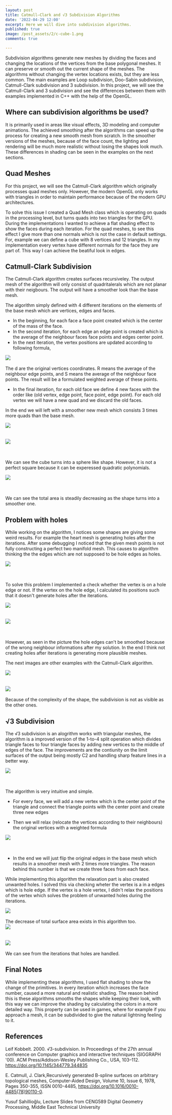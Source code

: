 ```yaml
---
layout: post
title: Catmull–Clark and √3 Subdivision Algorithms
date: '2022-04-29 12:00'
excerpt: Here we will dive into subdivision algorithms.
published: true
image: /post_assets/2/c-cube-1.png
comments: true

---
```

Subdivision algorithms generate new meshes by dividing the faces and changing the locations of the vertices from the base polygonal meshes. It can preserve or smooth out the current shape of the meshes. The algorithms without changing the vertex locations exists, but they are less common. The main examples are Loop subdivision, Doo-Sabin subdivision, Catmull-Clark subdivision and 3 subdivision. In this project, we will see the Catmull-Clark and 3 subdivision and see the differences between them with examples implemented in C++ with the help of the OpenGL.

## Where can subdivision algorithms be used? 

It is primarily used in areas like visual effects, 3D modeling and computer animations. The achieved smoothing after the algorithms can speed up the process for creating a new smooth mesh from scratch. In the smoother versions of the meshes, because of the face count, the lighting and rendering will be much more realistic without losing the shapes look much. These differences in shading can be seen in the examples on the next sections. 

## Quad Meshes

For this project, we will see the Catmull-Clark algorithm which originally processes quad meshes only. However, the modern OpenGL only works with triangles in order to maintain performance because of the modern GPU architectures. 

To solve this issue I created a Quad Mesh class which is operating on quads in the processing level, but turns quads into two triangles for the GPU. During the implementations I wanted to achieve a flat shading effect to show the faces during each iteration. For the quad meshes, to see this effect I give more than one normals which is not the case in default settings. For, example we can define a cube with 8 vertices and 12 triangles. In my implementation every vertex have different normals for the face they are part of. This way I can achieve the beatiful look in edges. 

## Catmull-Clark Subdivision

The Catmull-Clark algorithm creates surfaces recursiveley. The output mesh of the algorithm will only consist of quadritalerals which are not planar with their neigbours. The output will have a smoother look than the base mesh. 

The algorithm simply defined with 4 different iterations on the elements of the base mesh which are vertices, edges and faces. 

- In the beginning, for each face a face point created which is the center of the mass of the face. 
- In the second iteration, for each edge an edge point is created which is the average of the neighbour faces face points and edges center point. 
- In the next iteration, the vertex positions are updated according to following formula,

<div class="fig figcenter fighighlight">
  <img src="/post_assets/2/formula.png">
  <div class="figcaption"><br> The d are the original vertices coordinates. R means the average of the neighbour edge points, and S means the average of the neighbour face points. The result will be a formulated weighted average of these points.<br>
  </div>
</div>

- In the final iteration, for each old face we define 4 new faces with the order like (old vertex, edge point, face point, edge point). For each old vertex we will have a new quad and we discard the old faces.


In the end we will left with a smoother new mesh which consists 3 times more quads than the base mesh.

<div class="fig figcenter fighighlight">
  <img src="/post_assets/2/c-cube-1.png">
  <div class="figcaption"><br><br>
  </div>
</div>

<div class="fig figcenter fighighlight">
  <img src="/post_assets/2/c-cube-2.png">
  <div class="figcaption"><br><br>
  </div>
</div>

We can see the cube turns into a sphere like shape. However, it is not a perfect square because it can be experessed quadratic polynomials. 

<div class="fig figcenter fighighlight">
  <img src="/post_assets/2/c-cube-3.png">
  <div class="figcaption"><br><br>
  </div>
</div>

We can see the total area is steadily decreasing as the shape turns into a smoother one.

## Problem with holes

While working on the algorithm, I notices some shapes are giving some weird results. For example the heart mesh is generating holes after the iterations. After some debugging I noticed that the given mesh points is not fully constructing a perfect two manifold mesh. This causes to algorithm thinking the the edges which are not supposed to be hole edges as holes. 

<div class="fig figcenter fighighlight">
  <img src="/post_assets/2/heart-with-hole.png">
  <div class="figcaption"><br><br>
  </div>
</div>

To solve this problem I implemented a check whether the vertex is on a hole edge or not. If the vertex on the hole edge, I calculated its positions such that it doesn't generate holes after the iterations.

<div class="fig figcenter fighighlight">
  <img src="/post_assets/2/heart-without-hole.png">
  <div class="figcaption"><br><br>
  </div>
</div>

<div class="fig figcenter fighighlight">
  <img src="/post_assets/2/heart-without-hole-from-bottom.png">
  <div class="figcaption"><br><br>
  </div>
</div>

However, as seen in the picture the hole edges can't be smoothed because of the wrong neighbour informations after my solution. In the end I think not creating holes after iterations is generating more plausible meshes. 

The next images are other examples with the Catmull-Clark algorithm.

<div class="fig figcenter fighighlight">
  <img src="/post_assets/2/heart-catmull-one-image.png">
  <div class="figcaption"><br><br>
  </div>
</div>

<div class="fig figcenter fighighlight">
  <img src="/post_assets/2/space-station-one-image.png">
  <div class="figcaption"><br>Because of the complexity of the shape, the subdivision is not as visible as the other ones.<br>
  </div>
</div>


## √3 Subdivision

The √3 subdivision is an alogrithm works with triangular meshes, the algorithm is a improved version of the 1-to-4 split operation which divides triangle faces to four triangle faces by adding new vertices to the middle of edges of the face. The improvements are the contiunity on the limit surfaces of the output being mostly C2 and handling sharp feature lines in a better way.

<div class="fig figcenter fighighlight">
  <img src="/post_assets/2/3-subdiv.png">
  <div class="figcaption"><br><br>
  </div>
</div>

The algorithm is very intuitive and simple.
 - For every face, we will add a new vertex which is the center point of the triangle and connect the triangle points with the center point and create three new edges
 
 - Then we will relax (relocate the vertices according to their neighbours) the original vertices with a weighted formula 
 
<div class="fig figcenter fighighlight">
  <img src="/post_assets/2/3-subdiv-formula.png">
  <div class="figcaption"><br><br>
  </div>
</div>
 
 - In the end we will just flip the original edges in the base mesh which results in a smoother mesh with 2 times more triangles. The reason behind this number is that we create three faces from each face.
 
 
While implementing this algorithm the relaxation part is also created unwanted holes. I solved this via checking wheter the vertex is a in a edges which is hole edge. If the vertex is a hole vertex, I didn't relax the positions of the vertex which solves the problem of unwanted holes during the iterations.

<div class="fig figcenter fighighlight">
  <img src="/post_assets/2/bunny-three.png">
  <div class="figcaption"><br>The decrease of total surface area exists in this algorithm too.<br>
  </div>
</div>

<div class="fig figcenter fighighlight">
  <img src="/post_assets/2/cup-three.png">
  <div class="figcaption"><br><br>
  </div>
</div>

<div class="fig figcenter fighighlight">
  <img src="/post_assets/2/dragon-three.png">
  <div class="figcaption"><br>We can see from the iterations that holes are handled.<br>
  </div>
</div>
 

## Final Notes

While implementing these algorithms, I used flat shading to show the change of the primitives. In every iteration which increases the face number, caused a more natural and realistic shading. The reason behind this is these algorithms smooths the shapes while keeping their look, with this way we can improve the shading by calculating the colors in a more detailed way. This property can be used in games, where for example if you approach a mesh, it can be subdivided to give the natural lightning feeling to it. 


## References

Leif Kobbelt. 2000. √3-subdivision. In Proceedings of the 27th annual conference on Computer graphics and 		interactive techniques (SIGGRAPH '00). ACM Press/Addison-Wesley Publishing Co., USA, 103–112. 				https://doi.org/10.1145/344779.344835

E. Catmull, J. Clark,Recursively generated B-spline surfaces on arbitrary topological meshes, Computer-Aided 	Design, Volume 10, Issue 6, 1978, Pages 350-355, ISSN 0010-4485, 
   https://doi.org/10.1016/0010-4485(78)90110-0.
   
Yusuf Sahillioğlu, Lecture Slides from CENG589 Digital Geometry Processing, Middle East Technical University


